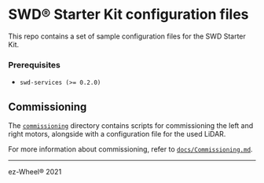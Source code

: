 # SWD® Starter Kit configuration files

This repo contains a set of sample configuration files for the SWD Starter Kit.

### Prerequisites

- `swd-services (>= 0.2.0)`
## Commissioning
The [`commissioning`](./commissioning) directory contains scripts for commissioning the left and right motors, alongside with a configuration file for the used LiDAR.

For more information about commissioning, refer to [`docs/Commissioning.md`](docs/Commissioning.md).

---

ez-Wheel® 2021
